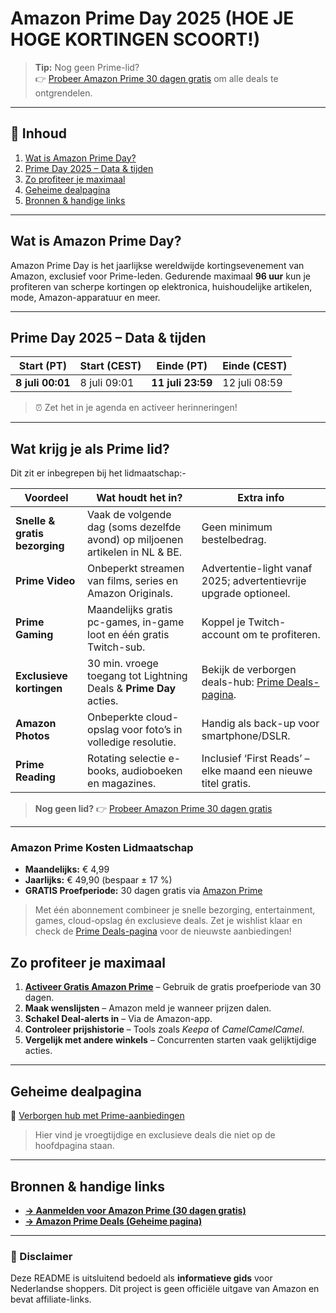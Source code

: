 # Amazon Prime Day 2025 (HOE JE HOGE KORTINGEN SCOORT!)

> **Tip:** Nog geen Prime-lid?  
> 👉 [Probeer Amazon Prime 30 dagen gratis](https://amzn.to/44lnnKN) om alle deals te ontgrendelen.

---

## 📌 Inhoud
1. [Wat is Amazon Prime Day?](#wat-is-amazon-prime-day)
2. [Prime Day 2025 – Data & tijden](#prime-day-2025--data--tijden)
3. [Zo profiteer je maximaal](#zo-profiteer-je-maximaal)
4. [Geheime dealpagina](#geheime-dealpagina)
5. [Bronnen & handige links](#bronnen--handige-links)

---

## Wat is Amazon Prime Day?
Amazon Prime Day is het jaarlijkse wereldwijde kortingsevenement van Amazon, exclusief voor Prime-leden. Gedurende maximaal **96 uur** kun je profiteren van scherpe kortingen op elektronica, huishoudelijke artikelen, mode, Amazon-apparatuur en meer.

---

## Prime Day 2025 – Data & tijden
| Start (PT) | Start (CEST) | Einde (PT) | Einde (CEST) |
|------------|--------------|------------|--------------|
| **8 juli 00:01** | 8 juli 09:01 | **11 juli 23:59** | 12 juli 08:59 |

> ⏰ Zet het in je agenda en activeer herinneringen!

---

## Wat krijg je als Prime lid?
Dit zit er inbegrepen bij het lidmaatschap:-

| Voordeel                 | Wat houdt het in? | Extra info |
|--------------------------|-------------------|------------|
| **Snelle & gratis bezorging** | Vaak de volgende dag (soms dezelfde avond) op miljoenen artikelen in NL & BE. | Geen minimum bestelbedrag. |
| **Prime Video** | Onbeperkt streamen van films, series en Amazon Originals. | Advertentie-light vanaf 2025; advertentievrije upgrade optioneel. |
| **Prime Gaming** | Maandelijks gratis pc-games, in-game loot en één gratis Twitch-sub. | Koppel je Twitch-account om te profiteren. |
| **Exclusieve kortingen** | 30 min. vroege toegang tot Lightning Deals & **Prime Day** acties. | Bekijk de verborgen deals-hub: [Prime Deals-pagina](https://amzn.to/3ZJELHE). |
| **Amazon Photos** | Onbeperkte cloud-opslag voor foto’s in volledige resolutie. | Handig als back-up voor smartphone/DSLR. |
| **Prime Reading** | Rotating selectie e-books, audioboeken en magazines. | Inclusief ‘First Reads’ – elke maand een nieuwe titel gratis. |

> **Nog geen lid?** 👉 [Probeer Amazon Prime 30 dagen gratis](https://amzn.to/44lnnKN)  
---

### Amazon Prime Kosten Lidmaatschap

- **Maandelijks:** € 4,99  
- **Jaarlijks:** € 49,90 (bespaar ± 17 %)  
- **GRATIS Proefperiode:** 30 dagen gratis via [Amazon Prime](https://amzn.to/44lnnKN)

> Met één abonnement combineer je snelle bezorging, entertainment, games, cloud-opslag én exclusieve deals. Zet je wishlist klaar en check de [Prime Deals-pagina](https://amzn.to/3ZJELHE) voor de nieuwste aanbiedingen!

## Zo profiteer je maximaal
1. [**Activeer Gratis Amazon Prime**](https://amzn.to/44lnnKN) – Gebruik de gratis proefperiode van 30 dagen.  
2. **Maak wenslijsten** – Amazon meld je wanneer prijzen dalen.  
3. **Schakel Deal-alerts in** – Via de Amazon-app.  
4. **Controleer prijshistorie** – Tools zoals *Keepa* of *CamelCamelCamel*.  
5. **Vergelijk met andere winkels** – Concurrenten starten vaak gelijktijdige acties.

---

## Geheime dealpagina
🔗 [Verborgen hub met Prime-aanbiedingen](https://amzn.to/3ZJELHE)

> Hier vind je vroegtijdige en exclusieve deals die niet op de hoofdpagina staan.

---

## Bronnen & handige links
- [**→ Aanmelden voor Amazon Prime (30 dagen gratis)**](https://amzn.to/44lnnKN)
- [**→ Amazon Prime Deals (Geheime pagina)**](https://amzn.to/3ZJELHE)

---

### 📄 Disclaimer
Deze README is uitsluitend bedoeld als **informatieve gids** voor Nederlandse shoppers. Dit project is geen officiële uitgave van Amazon en bevat affiliate-links.  
